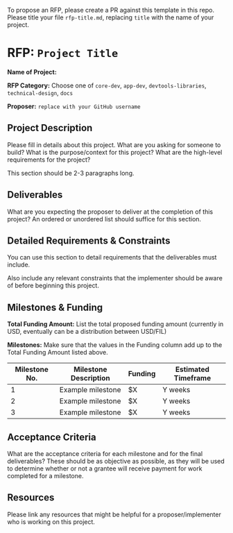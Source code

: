 To propose an RFP, please create a PR against this template in this repo. Please title your file `rfp-title.md`, replacing `title` with the name of your project.

# RFP: `Project Title`

**Name of Project:**

**RFP Category:** Choose one of `core-dev`, `app-dev`, `devtools-libraries`, `technical-design`, `docs`

**Proposer:** `replace with your GitHub username`

## Project Description

Please fill in details about this project. What are you asking for someone to build? What is the purpose/context for this project? What are the high-level requirements for the project?

This section should be 2-3 paragraphs long.

## Deliverables

What are you expecting the proposer to deliver at the completion of this project? An ordered or unordered list should suffice for this section.

## Detailed Requirements & Constraints

You can use this section to detail requirements that the deliverables must include.

Also include any relevant constraints that the implementer should be aware of before beginning this project.

## Milestones & Funding

**Total Funding Amount:** List the total proposed funding amount (currently in USD, eventually can be a distribution between USD/FIL)

**Milestones:** Make sure that the values in the Funding column add up to the Total Funding Amount listed above.

| Milestone No. | Milestone Description | Funding | Estimated Timeframe |
| --- | --- | --- | --- |
| 1 | Example milestone | $X | Y weeks |
| 2 | Example milestone | $X | Y weeks |
| 3 | Example milestone | $X | Y weeks |

## Acceptance Criteria

What are the acceptance criteria for each milestone and for the final deliverables? These should be as objective as possible, as they will be used to determine whether or not a grantee will receive payment for work completed for a milestone. 

## Resources

Please link any resources that might be helpful for a proposer/implementer who is working on this project.